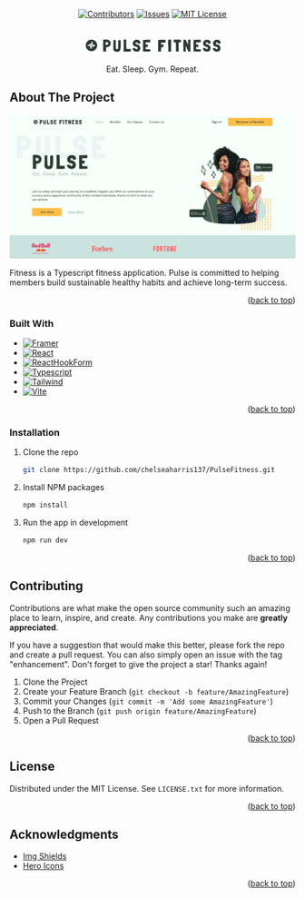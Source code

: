 <a name="readme-top"></a>

<!-- PROJECT SHIELDS -->
<div align="center">

[![Contributors][contributors-shield]][contributors-url]
[![Issues][issues-shield]][issues-url]
[![MIT License][license-shield]][license-url]

</div>


<!-- PROJECT LOGO -->
<br />
<div align="center">
  <img src="public/Logo.png" alt="Logo" width="250">

  <p align="center">
    Eat. Sleep. Gym. Repeat.
  </p>
</div>


<!-- ABOUT THE PROJECT -->
## About The Project

[![Product Name Screen Shot][product-screenshot]]()

Fitness is a Typescript fitness application. Pulse is committed to helping members build sustainable healthy habits and achieve long-term success.

<p align="right">(<a href="#readme-top">back to top</a>)</p>


### Built With

* [![Framer][Framer]][Framer-url]
* [![React][React.js]][React-url]
* [![ReactHookForm][ReactHookForm]][ReactHookForm-url]
* [![Typescript][Typescript]][Typescript-url]
* [![Tailwind][Tailwind]][Tailwind-url]
* [![Vite][Vite]][Vite-url]

<p align="right">(<a href="#readme-top">back to top</a>)</p>


### Installation

1. Clone the repo
   ```sh
   git clone https://github.com/chelseaharris137/PulseFitness.git
   ```
3. Install NPM packages
   ```sh
   npm install
   ```
4. Run the app in development
   ```sh
   npm run dev
   ```

<p align="right">(<a href="#readme-top">back to top</a>)</p>


<!-- CONTRIBUTING -->
## Contributing

Contributions are what make the open source community such an amazing place to learn, inspire, and create. Any contributions you make are **greatly appreciated**.

If you have a suggestion that would make this better, please fork the repo and create a pull request. You can also simply open an issue with the tag "enhancement".
Don't forget to give the project a star! Thanks again!

1. Clone the Project
2. Create your Feature Branch (`git checkout -b feature/AmazingFeature`)
3. Commit your Changes (`git commit -m 'Add some AmazingFeature'`)
4. Push to the Branch (`git push origin feature/AmazingFeature`)
5. Open a Pull Request

<p align="right">(<a href="#readme-top">back to top</a>)</p>


<!-- LICENSE -->
## License

Distributed under the MIT License. See `LICENSE.txt` for more information.

<p align="right">(<a href="#readme-top">back to top</a>)</p>


<!-- ACKNOWLEDGMENTS -->
## Acknowledgments

* [Img Shields](https://shields.io)
* [Hero Icons](https://heroicons.com)

<p align="right">(<a href="#readme-top">back to top</a>)</p>


<!-- MARKDOWN LINKS & IMAGES -->
<!-- https://www.markdownguide.org/basic-syntax/#reference-style-links -->
[contributors-shield]: https://img.shields.io/github/contributors/chelseaharris137/PulseFitness.svg?style=for-the-badge
[contributors-url]: https://github.com/chelseaharris137/PulseFitness/graphs/contributors
[issues-shield]: https://img.shields.io/github/issues/chelseaharris137/PulseFitness.svg?style=for-the-badge
[issues-url]: https://github.com/chelseaharris137/PulseFitness/issues
[license-shield]: https://img.shields.io/github/license/chelseaharris137/PulseFitness.svg?style=for-the-badge
[license-url]: https://github.com/chelseaharris137/PulseFitness/blob/main/LICENSE
[product-screenshot]: public/pulse-screenshot.png
[Framer]: https://img.shields.io/badge/Framer&nbsp;Motion-ff579a?style=for-the-badge&logo=framermotion&logoColor=white
[Framer-url]: https://www.framer.com/motion/
[React.js]: https://img.shields.io/badge/React-20232A?style=for-the-badge&logo=react&logoColor=61DAFB
[React-url]: https://reactjs.org/
[ReactHookForm]: https://img.shields.io/badge/React&nbsp;Hook&nbsp;Form-191d3a?style=for-the-badge&logo=reacthookform&logoColor=ec5990
[ReactHookForm-url]: https://react-hook-form.com/
[Typescript]: https://img.shields.io/badge/Typescript-3178c6?style=for-the-badge&logo=typescript&logoColor=white
[Typescript-url]: https://www.typescriptlang.org/
[Tailwind]: https://img.shields.io/badge/Tailwindcss-0EA5E9?style=for-the-badge&logo=tailwindcss&logoColor=white
[Tailwind-url]: https://tailwindcss.com/
[Vite]: https://img.shields.io/badge/Vite-bd34fe?style=for-the-badge&logo=vite&logoColor=white
[Vite-url]: https://vitejs.dev/



